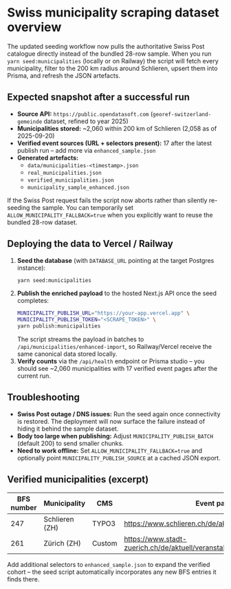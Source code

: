 # Swiss municipality scraping dataset overview

The updated seeding workflow now pulls the authoritative Swiss Post catalogue directly instead of the bundled 28-row sample. When you run `yarn seed:municipalities` (locally or on Railway) the script will fetch every municipality, filter to the 200 km radius around Schlieren, upsert them into Prisma, and refresh the JSON artefacts.

## Expected snapshot after a successful run

- **Source API:** `https://public.opendatasoft.com` (`georef-switzerland-gemeinde` dataset, refined to year 2025)
- **Municipalities stored:** ~2,060 within 200 km of Schlieren (2,058 as of 2025-09-20)
- **Verified event sources (URL + selectors present):** 17 after the latest publish run – add more via `enhanced_sample.json`
- **Generated artefacts:**
  - `data/municipalities-<timestamp>.json`
  - `real_municipalities.json`
  - `verified_municipalities.json`
  - `municipality_sample_enhanced.json`

If the Swiss Post request fails the script now aborts rather than silently re-seeding the sample. You can temporarily set `ALLOW_MUNICIPALITY_FALLBACK=true` when you explicitly want to reuse the bundled 28-row dataset.

## Deploying the data to Vercel / Railway

1. **Seed the database** (with `DATABASE_URL` pointing at the target Postgres instance):
   ```bash
   yarn seed:municipalities
   ```
2. **Publish the enriched payload** to the hosted Next.js API once the seed completes:
   ```bash
   MUNICIPALITY_PUBLISH_URL="https://your-app.vercel.app" \
   MUNICIPALITY_PUBLISH_TOKEN="<SCRAPE_TOKEN>" \
   yarn publish:municipalities
   ```
   The script streams the payload in batches to `/api/municipalities/enhanced-import`, so Railway/Vercel receive the same canonical data stored locally.
3. **Verify counts** via the `/api/health` endpoint or Prisma studio – you should see ~2,060 municipalities with 17 verified event pages after the current run.

## Troubleshooting

- **Swiss Post outage / DNS issues:** Run the seed again once connectivity is restored. The deployment will now surface the failure instead of hiding it behind the sample dataset.
- **Body too large when publishing:** Adjust `MUNICIPALITY_PUBLISH_BATCH` (default 200) to send smaller chunks.
- **Need to work offline:** Set `ALLOW_MUNICIPALITY_FALLBACK=true` and optionally point `MUNICIPALITY_PUBLISH_SOURCE` at a cached JSON export.

## Verified municipalities (excerpt)

| BFS number | Municipality | CMS | Event page |
| --- | --- | --- | --- |
| 247 | Schlieren (ZH) | TYPO3 | https://www.schlieren.ch/de/aktuelles/veranstaltungen/ |
| 261 | Zürich (ZH) | Custom | https://www.stadt-zuerich.ch/de/aktuell/veranstaltungen.html |

Add additional selectors to `enhanced_sample.json` to expand the verified cohort – the seed script automatically incorporates any new BFS entries it finds there.
